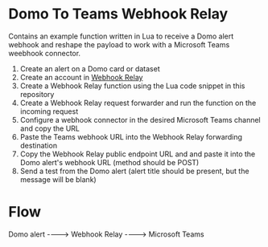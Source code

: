# Domo To Teams Webhook Relay

Contains an example function written in Lua to receive a Domo alert webhook and reshape the payload to work with a Microsoft Teams weebhook connector.

1. Create an alert on a Domo card or dataset
1. Create an account in [Webhook Relay](https://webhookrelay.com/)
1. Create a Webhook Relay function using the Lua code snippet in this repository
1. Create a Webhook Relay request forwarder and run the function on the incoming request
1. Configure a webhook connector in the desired Microsoft Teams channel and copy the URL
1. Paste the Teams webhook URL into the Webhook Relay forwarding destination
1. Copy the Webhook Relay public endpoint URL and and paste it into the Domo alert's webhook URL (method should be POST)
1. Send a test from the Domo alert (alert title should be present, but the message will be blank)

# Flow
Domo alert ----> Webhook Relay ----> Microsoft Teams
